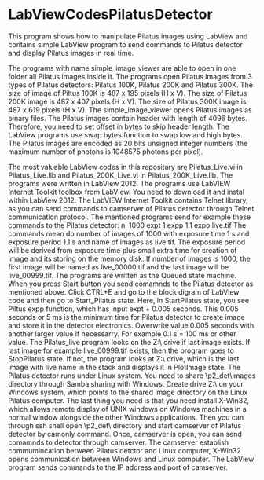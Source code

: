 # LabViewCodesPilatusDetector
This program shows how to manipulate Pilatus images using LabView and contains simple LabView program to send commands to Pilatus detector and display Pilatus images in real time. 

The programs with name simple_image_viewer are able to open in one folder all Pilatus images inside it. The programs open Pilatus images from 3 types of Pilatus detectors: Pilatus 100K, Pilatus 200K and Pilatus 300K. The size of image of Piltus 100K is 487 x 195 pixels (H x V). The size of Pilatus 200K image is 487 x 407 pixels (H x V). The size of Pilatus 300K image is 487 x 619 pixels (H x V). The simple_image_viewer opens Pilatus images as binary files. The Pilatus images contain header with length of 4096 bytes. Therefore, you need to set offset in bytes to skip header length. The LabView programs use swap bytes function to swap low and high bytes. The Pilatus images are encoded as 20 bits unsigned integer numbers (the maximum number of photons is 1048575 photons per pixel). 

The most valuable LabView codes in this repositary are Pilatus_Live.vi in Pilatus_Live.llb and Pilatus_200K_Live.vi in Pilatus_200K_Live.llb. The programs were written in LabView 2012. The programs use LabVIEW Internet Toolkit toolbox from LabView. You need to download it and instal within LabView 2012. The LabVIEW Internet Toolkit contains Telnet library, as you can send commands to camserver of Pilatus detector through Telnet communication protocol. The mentioned programs send for example these commands to the Pilatus detector:
ni 1000
expt 1
expp 1.1
expo live.tif
The commands mean do number of images of 1000 with exposure time 1 s and exposure period 1.1 s and name of images as live.tif. The exposure period will be derived from exposure time plus small extra time for creation of image and its storing on the memory disk. If number of images is 1000, the first image will be named as live_00000.tif and the last image will be live_00999.tif. 
The programs are written as the Queued state machine. When you press Start button you send comamnds to the Pilatus detector as mentioned above. Click CTRL+E and go to the block digram of LabView code and then go to Start_Pilatus state. Here, in StartPilatus state, you see Piltus expp function, which has input expt + 0.005 seconds. This 0.005 seconds or 5 ms is the minimum time for Pilatus detector to create image and store it in the detector electronics. Owerwrite value 0.005 seconds with another larger value if necessarry. For example 0.1 s = 100 ms or other value. 
The Pilatus_live program looks on the Z:\ drive if last image exists. If last image for example live_00999.tif exists, then the program goes to StopPilatus state. If not, the program looks at Z:\ drive, which is the last image with live name in the stack and displays it in PlotImage state. 
The Pilatus detector runs under Linux system. You need to share \p2_det\images directory through Samba sharing with Windows. Create drive Z:\ on your Windows system, which points to the shared image directory on the Linux Pilatus computer. 
The last thing you need is that you need install X-Win32, which allows remote display of UNIX windows on Windows machines in a normal window alongside the other Windows applications. Then you can through ssh shell open \p2_det\ directory and start camserver of Pilatus detector by camonly command. Once, camserver is open, you can send comamnds to detector through camserver. The camserver establish commumincation between Pilatus detctor and Linux computer, X-Win32 opens communication between Windows and Linux computer. The LabView program sends commands to the IP address and port of camserver. 
